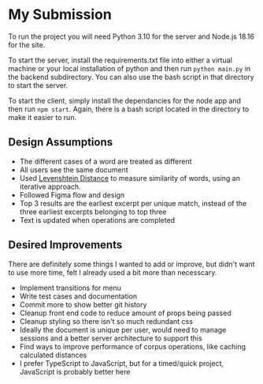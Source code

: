 # My Submission

To run the project you will need Python 3.10 for the server and Node.js 18.16 for the site.

To start the server, install the requirements.txt file into either a virtual machine or your local installation of 
python and then run `python main.py` in the backend subdirectory. You can also use the bash script in that directory to 
start the server.

To start the client, simply install the dependancies for the node app and then run `npm start`. Again, there is a bash 
script located in the directory to make it easier to run.

## Design Assumptions

* The different cases of a word are treated as different
* All users see the same document
* Used [Levenshtein Distance](https://en.wikipedia.org/wiki/Levenshtein_distance) to measure similarity of words, using an iterative approach.
* Followed Figma flow and design
* Top 3 results are the earliest excerpt per unique match, instead of the three earliest excerpts belonging to top three
* Text is updated when operations are completed

## Desired Improvements

There are definitely some things I wanted to add or improve, but didn't want to use more time, felt I already used a bit more than necesscary.

* Implement transitions for menu
* Write test cases and documentation
* Commit more to show better git history
* Cleanup front end code to reduce amount of props being passed
* Cleanup styling so there isn't so much redundant css
* Ideally the document is unique per user, would need to manage sessions and a better server architecture to support this
* Find ways to improve performance of corpus operations, like caching calculated distances
* I prefer TypeScript to JavaScript, but for a timed/quick project, JavaScript is probably better here